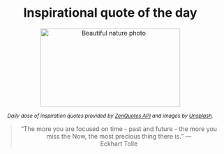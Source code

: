 
<div align="center">

# Inspirational quote of the day

<img src="./data/photo.jpeg" alt="Beautiful nature photo" width="320" height="180">

<sub><i>Daily dose of inspiration quotes provided by [ZenQuotes API](https://zenquotes.io/) and images by [Unsplash](https://unsplash.com/).</i></sub>


<blockquote>&ldquo;The more you are focused on time - past and future - the more you miss the Now, the most precious thing there is.&rdquo; &mdash; <footer>Eckhart Tolle</footer></blockquote>

</div>

